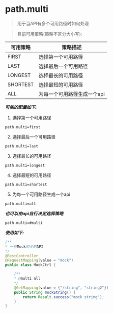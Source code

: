 # path.multi

> 用于当API有多个可用路径时如何处理

> 目前可用策略(策略不区分大小写):

| 可用策略 | 策略描述 |
| ------------ | ------------ |
| FIRST | 选择第一个可用路径 |
| LAST | 选择最后一个可用路径 |
| LONGEST | 选择最长的可用路径 |
| SHORTEST | 选择最短的可用路径 |
| ALL | 为每一个可用路径生成一个api |

***可能的配置如下:***

1. 选择第一个可用路径

```properties
path.multi=first
```

2. 选择最后一个可用路径

```properties
path.multi=last
```

3. 选择最长的可用路径

```properties
path.multi=longest
```

4. 选择最短的可用路径

```properties
path.multi=shortest
```

5. 为每一个可用路径生成一个api

```properties
path.multi=all
```


***也可以由api自行决定选择策略***

```properties
path.multi=#multi
```

***使用如下:*** 

```java
/**
* 一些Mock相关的API
*/
@RestController
@RequestMapping(value = "mock")
public class MockCtrl {

    /**
    * @multi all
    */
    @GetMapping(value = {"/string", "string2"})
    public String mockString() {
        return Result.success("mock string");
    }
}
```